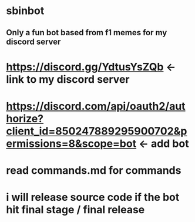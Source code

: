 # sbinbot
## Only a fun bot based from f1 memes for my discord server
# https://discord.gg/YdtusYsZQb <- link to my discord server
# https://discord.com/api/oauth2/authorize?client_id=850247889295900702&permissions=8&scope=bot <- add bot
# read commands.md for commands 
# i will release source code if the bot hit final stage / final release

